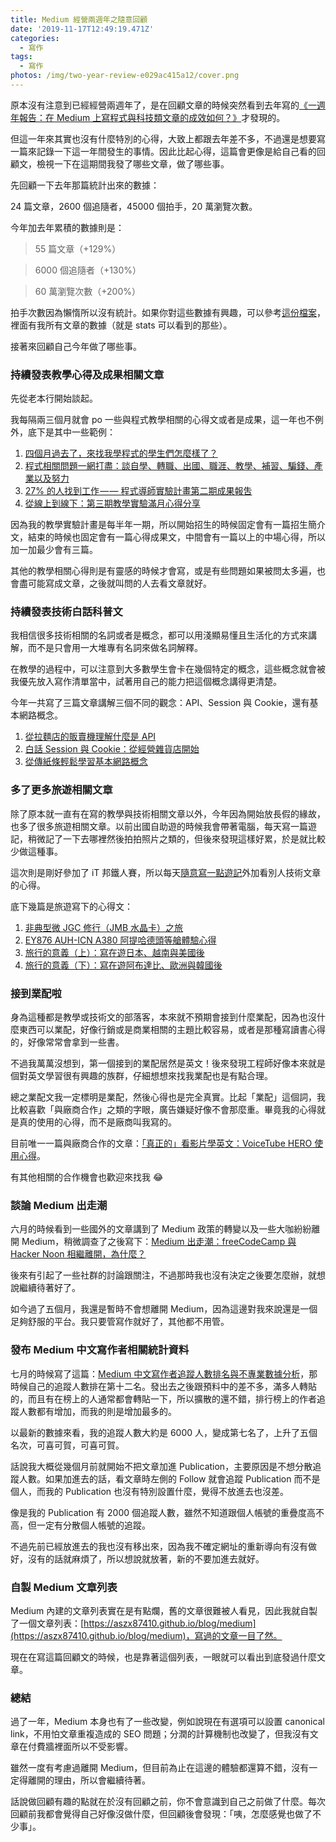 ```yaml
---
title: Medium 經營兩週年之隨意回顧
date: '2019-11-17T12:49:19.471Z'
categories:
  - 寫作
tags:
  - 寫作
photos: /img/two-year-review-e029ac415a12/cover.png
---
```


原本沒有注意到已經經營兩週年了，是在回顧文章的時候突然看到去年寫的[《一週年報告：在 Medium 上寫程式與科技類文章的成效如何？》](/2018/11/15/one-year-review-2963f072572d/)才發現的。

但這一年來其實也沒有什麼特別的心得，大致上都跟去年差不多，不過還是想要寫一篇來記錄一下這一年間發生的事情。因此比起心得，這篇會更像是給自己看的回顧文，檢視一下在這期間我發了哪些文章，做了哪些事。

先回顧一下去年那篇統計出來的數據：

24 篇文章，2600 個追隨者，45000 個拍手，20 萬瀏覽次數。

今年加去年累積的數據則是：

> 55 篇文章（+129%）

> 6000 個追隨者（+130%）

> 60 萬瀏覽次數（+200%）

拍手次數因為懶惰所以沒有統計。如果你對這些數據有興趣，可以參考[這份檔案](https://docs.google.com/spreadsheets/d/1jALCYlWoH2lBDNRB8NfdrMSHmtzwPRNHGfZ-rSURfCw/edit?usp=sharing)，裡面有我所有文章的數據（就是 stats 可以看到的那些）。

接著來回顧自己今年做了哪些事。

### 持續發表教學心得及成果相關文章

先從老本行開始談起。

我每隔兩三個月就會 po 一些與程式教學相關的心得文或者是成果，這一年也不例外，底下是其中一些範例：

1.  [四個月過去了，來找我學程式的學生們怎麼樣了？](/2019/01/21/mentor-program-2nd-review-e7c15f24dfb8/)
2.  [程式相關問題一網打盡：談自學、轉職、出國、職涯、教學、補習、騙錢、產業以及努力](/2019/02/05/qa-be72946f0b23/)
3.  [27% 的人找到工作 — — 程式導師實驗計畫第二期成果報吿](/2019/03/13/mentor-program-2nd-result-3cb7c2b6627e/)
4.  [從線上到線下：第三期教學實驗滿月心得分享](/2019/05/29/from-online-to-offline-bd99e545277a/)

因為我的教學實驗計畫是每半年一期，所以開始招生的時候固定會有一篇招生簡介文，結束的時候也固定會有一篇心得成果文，中間會有一篇以上的中場心得，所以加一加最少會有三篇。

其他的教學相關心得則是有靈感的時候才會寫，或是有些問題如果被問太多遍，也會盡可能寫成文章，之後就叫問的人去看文章就好。

### 持續發表技術白話科普文

我相信很多技術相關的名詞或者是概念，都可以用淺顯易懂且生活化的方式來講解，而不是只會用一大堆專有名詞來做名詞解釋。

在教學的過程中，可以注意到大多數學生會卡在幾個特定的概念，這些概念就會被我優先放入寫作清單當中，試著用自己的能力把這個概念講得更清楚。

今年一共寫了三篇文章講解三個不同的觀念：API、Session 與 Cookie，還有基本網路概念。

1.  [從拉麵店的販賣機理解什麼是 API](/2019/06/20/ramen-and-api-6238437dc544/)
2.  [白話 Session 與 Cookie：從經營雜貨店開始](/2019/08/09/session-and-cookie-15e47ed838bc/)
3.  [從傳紙條輕鬆學習基本網路概念](/2019/09/25/learning-tcp-ip-http-via-sending-letter-5d3299203660/)

### 多了更多旅遊相關文章

除了原本就一直有在寫的教學與技術相關文章以外，今年因為開始放長假的緣故，也多了很多旅遊相關文章。以前出國自助遊的時候我會帶著電腦，每天寫一篇遊記，稍微記了一下去哪裡然後拍拍照片之類的，但後來發現這樣好累，於是就比較少做這種事。

這次則是剛好參加了 iT 邦鐵人賽，所以每天[隨意寫一點遊記](https://ithelp.ithome.com.tw/users/20091346/ironman/2621)外加看別人技術文章的心得。

底下幾篇是旅遊寫下的心得文：

1.  [非典型微 JGC 修行（JMB 水晶卡）之旅](/2019/06/01/jgc-and-jal-ctystal-862f2bb4af8b/)
2.  [EY876 AUH-ICN A380 阿提哈德頭等艙體驗心得](/2019/10/14/etihad-a380-auh-icn-first-class-352fdbbc08db/)
3.  [旅行的意義（上）：寫在遊日本、越南與美國後](/2019/07/13/travel-part1-46e50a306467/)
4.  [旅行的意義（下）：寫在遊阿布達比、歐洲與韓國後](/2019/10/31/travel-part2-818482a90bc9/)

### 接到業配啦

身為這種都是教學或技術文的部落客，本來就不預期會接到什麼業配，因為也沒什麼東西可以業配，好像行銷或是商業相關的主題比較容易，或者是那種寫讀書心得的，好像常常會拿到一些書。

不過我萬萬沒想到，第一個接到的業配居然是英文！後來發現工程師好像本來就是個對英文學習很有興趣的族群，仔細想想來找我業配也是有點合理。

總之業配文我一定標明是業配，然後心得也是完全真實。比起「業配」這個詞，我比較喜歡「與廠商合作」之類的字眼，廣告嫌疑好像不會那麼重。畢竟我的心得就是真的使用的心得，而不是廠商叫我寫的。

目前唯一一篇與廠商合作的文章：[「真正的」看影片學英文：VoiceTube HERO 使用心得](/2019/04/09/voicetube-hero-review-9409c2248845/)。

有其他相關的合作機會也歡迎來找我 😂

### 談論 Medium 出走潮

六月的時候看到一些國外的文章講到了 Medium 政策的轉變以及一些大咖紛紛離開 Medium，稍微調查了之後寫下：[Medium 出走潮：freeCodeCamp 與 Hacker Noon 相繼離開，為什麼？](/2019/06/04/freecodecamp-hackernoon-are-leaving-medium-1b7319d7a8a7/)

後來有引起了一些社群的討論跟關注，不過那時我也沒有決定之後要怎麼辦，就想說繼續待著好了。

如今過了五個月，我還是暫時不會想離開 Medium，因為這邊對我來說還是一個足夠舒服的平台。我只要管寫作就好了，其他都不用管。

### 發布 Medium 中文寫作者相關統計資料

七月的時候寫了這篇：[Medium 中文寫作者追蹤人數排名與不專業數據分析](/2019/07/02/medium-analysis-40752b9efa03/)，那時候自己的追蹤人數排在第十二名。發出去之後跟預料中的差不多，滿多人轉貼的，而且有在榜上的人通常都會轉貼一下，所以擴散的還不錯，排行榜上的作者追蹤人數都有增加，而我的則是增加最多的。

以最新的數據來看，我的追蹤人數大約是 6000 人，變成第七名了，上升了五個名次，可喜可賀，可喜可賀。

話說我大概從幾個月前就開始不把文章加進 Publication，主要原因是不想分散追蹤人數。如果加進去的話，看文章時左側的 Follow 就會追蹤 Publication 而不是個人，而我的 Publication 也沒有特別設置什麼，覺得不放進去也沒差。

像是我的 Publication 有 2000 個追蹤人數，雖然不知道跟個人帳號的重疊度高不高，但一定有分散個人帳號的追蹤。

不過先前已經放進去的我也沒有移出來，因為我不確定網址的重新導向有沒有做好，沒有的話就麻煩了，所以想說就放著，新的不要加進去就好。

### 自製 Medium 文章列表

Medium 內建的文章列表實在是有點爛，舊的文章很難被人看見，因此我就自製了一個文章列表：[https://aszx87410.github.io/blog/medium](https://aszx87410.github.io/blog/medium)，寫過的文章一目了然。

現在在寫這篇回顧文的時候，也是靠著這個列表，一眼就可以看出到底發過什麼文章。

### 總結

過了一年，Medium 本身也有了一些改變，例如說現在有選項可以設置 canonical link，不用怕文章重複造成的 SEO 問題；分潤的計算機制也改變了，但我沒有文章在付費牆裡面所以不受影響。

雖然一度有考慮過離開 Medium，但目前為止在這邊的體驗都還算不錯，沒有一定得離開的理由，所以會繼續待著。

話說做回顧有趣的點就在於沒有回顧之前，你不會意識到自己之前做了什麼。每次回顧前我都會覺得自己好像沒做什麼，但回顧後會發現：「咦，怎麼感覺也做了不少事」。